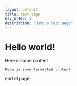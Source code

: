 ```yaml
---
layout: default
title: Test page
nav_order: 1
description: "Just a test page"
---
```


# Hello world!

Here is some content

```
Here is some formatted content
```

<ce-foo name="tata"></ce-foo>

end of page
